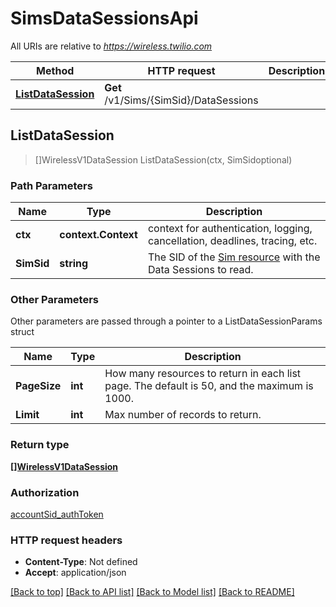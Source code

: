 # SimsDataSessionsApi

All URIs are relative to *https://wireless.twilio.com*

Method | HTTP request | Description
------------- | ------------- | -------------
[**ListDataSession**](SimsDataSessionsApi.md#ListDataSession) | **Get** /v1/Sims/{SimSid}/DataSessions | 



## ListDataSession

> []WirelessV1DataSession ListDataSession(ctx, SimSidoptional)





### Path Parameters


Name | Type | Description
------------- | ------------- | -------------
**ctx** | **context.Context** | context for authentication, logging, cancellation, deadlines, tracing, etc.
**SimSid** | **string** | The SID of the [Sim resource](https://www.twilio.com/docs/wireless/api/sim-resource) with the Data Sessions to read.

### Other Parameters

Other parameters are passed through a pointer to a ListDataSessionParams struct


Name | Type | Description
------------- | ------------- | -------------
**PageSize** | **int** | How many resources to return in each list page. The default is 50, and the maximum is 1000.
**Limit** | **int** | Max number of records to return.

### Return type

[**[]WirelessV1DataSession**](WirelessV1DataSession.md)

### Authorization

[accountSid_authToken](../README.md#accountSid_authToken)

### HTTP request headers

- **Content-Type**: Not defined
- **Accept**: application/json

[[Back to top]](#) [[Back to API list]](../README.md#documentation-for-api-endpoints)
[[Back to Model list]](../README.md#documentation-for-models)
[[Back to README]](../README.md)

